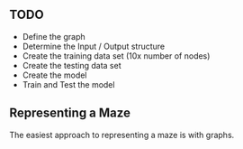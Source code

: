 
## TODO
- Define the graph
- Determine the Input / Output structure
- Create the training data set (10x number of nodes)
- Create the testing data set
- Create the model
- Train and Test the model

## Representing a Maze
The easiest approach to representing a maze is with graphs.

